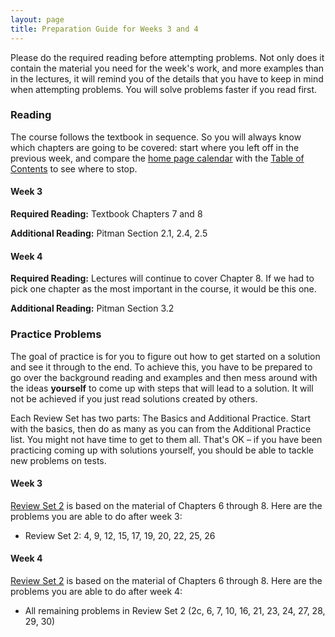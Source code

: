 ```yaml
---
layout: page
title: Preparation Guide for Weeks 3 and 4
---
```


Please do the required reading before attempting problems. Not only does it contain the material you need for the week's work, and more examples than in the lectures, it will remind you of the details that you have to keep in mind when attempting problems. You will solve problems faster if you read first.

### Reading ###

The course follows the textbook in sequence. So you will always know which chapters are going to be covered: start where you left off in the previous week, and compare the [home page calendar](http://prob140.org/) with the [Table of Contents](http://prob140.org/textbook/README) to see where to stop.

#### Week 3 ####
**Required Reading:** Textbook Chapters 7 and 8

**Additional Reading:** Pitman Section 2.1, 2.4, 2.5

#### Week 4 ####
**Required Reading:** Lectures will continue to cover Chapter 8. If we had to pick one chapter as the most important in the course, it would be this one.

**Additional Reading:** Pitman Section 3.2

### Practice Problems ###
The goal of practice is for you to figure out how to get started on a solution and see it through to the end. To achieve this, you have to be prepared to go over the background reading and examples and then mess around with the ideas **yourself** to come up with steps that will lead to a solution. It will not be achieved if you just read solutions created by others.

Each Review Set has two parts: The Basics and Additional Practice. Start with the basics, then do as many as you can from the Additional Practice list. You might not have time to get to them all. That's OK – if you have been practicing coming up with solutions yourself, you should be able to tackle new problems on tests.

#### Week 3 ####
[Review Set 2](http://prob140.org/textbook/Chapter_08/04_Review_Problems_Set_2.html) is based on the material of Chapters 6 through 8. Here are the problems you are able to do after week 3:
- Review Set 2: 4, 9, 12, 15, 17, 19, 20, 22, 25, 26 

#### Week 4 ####
[Review Set 2](http://prob140.org/textbook/Chapter_08/04_Review_Problems_Set_2.html) is based on the material of Chapters 6 through 8. Here are the problems you are able to do after week 4:
- All remaining problems in Review Set 2 (2c, 6, 7, 10, 16, 21, 23, 24, 27, 28, 29, 30)


